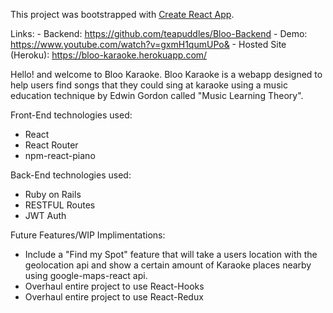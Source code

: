 This project was bootstrapped with [Create React App](https://github.com/facebook/create-react-app).

Links: 
     - Backend: https://github.com/teapuddles/Bloo-Backend
     - Demo: https://www.youtube.com/watch?v=gxmH1qumUPo&
     - Hosted Site (Heroku): https://bloo-karaoke.herokuapp.com/
       
Hello! and welcome to Bloo Karaoke. Bloo Karaoke is a webapp designed to help users find songs that they could sing at karaoke using a music education technique by Edwin Gordon called "Music Learning Theory". 

Front-End technologies used:
  - React
  - React Router
  - npm-react-piano
  
Back-End technologies used:
  - Ruby on Rails
  - RESTFUL Routes
  - JWT Auth
  
Future Features/WIP Implimentations:
  - Include a "Find my Spot" feature that will take a users location with the geolocation api and show a certain amount of Karaoke places nearby using 
    google-maps-react api. 
  - Overhaul entire project to use React-Hooks
  - Overhaul entire project to use React-Redux
